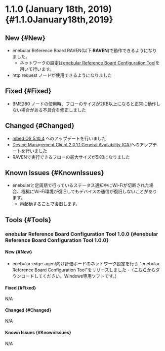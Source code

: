 # 1.1.0 (January 18th, 2019) {#1.1.0January18th,2019}

## New {#New}

* enebular Reference Board RAVEN(以下:**RAVEN**)で動作できるようになりました。
    * ネットワークの設定は[enebular Reference Board Configuration Tool](#enebularReferenceBoardConfigurationTool1.0.0)を用いて行います。
* http request ノードが使用できるようになりました

## Fixed {#Fixed}

* BME280 ノードの使用時、フローのサイズが2KB以上になると正常に動作しない場合がある不具合を修正しました

## Changed {#Changed}

* [mbed OS 5.10.4](https://github.com/ARMmbed/mbed-os/releases/tag/mbed-os-5.10.4) へのアップデートを行いました
* [Device Management Client 2.0.1.1 General Availability (GA)](https://github.com/ARMmbed/mbed-cloud-client/releases/tag/2.0.1.1)へのアップデートを行いました
* RAVENで実行できるフローの最大サイズが5KBになりました

## Known Issues {#KnownIssues}

* enebularと定周期で行っているステータス通知中にWi-Fiが切断された場合、極稀にWi-Fi環境が復旧してもデバイスの通信が復旧しないことがあります。
    * 再起動することで復旧します。

## Tools {#Tools}

### enebular Reference Board Configuration Tool 1.0.0 {#enebular Reference Board Configuration Tool 1.0.0}
#### New {#New}

- enebular-edge-agent向け評価ボードのネットワーク設定を行う "enebular Reference Board Configuration Tool"をリリースしました
    -（[こちら](https://download.enebular.com/eRB-Config-Tool/eRBConfigTool.msi)からダウンロードしてください。Windows専用ソフトです。)

#### Fixed {#Fixed}

N/A

#### Changed {#Changed}

N/A

#### Known Issues {#KnownIssues}

N/A